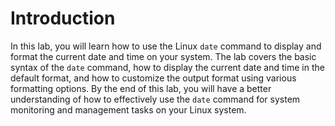 # Introduction

In this lab, you will learn how to use the Linux `date` command to display and format the current date and time on your system. The lab covers the basic syntax of the `date` command, how to display the current date and time in the default format, and how to customize the output format using various formatting options. By the end of this lab, you will have a better understanding of how to effectively use the `date` command for system monitoring and management tasks on your Linux system.
